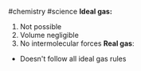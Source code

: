 #chemistry #science 
**Ideal gas:**
1. Not possible
2. Volume negligible
3. No intermolecular forces
**Real gas**:
- Doesn't follow all ideal gas rules
